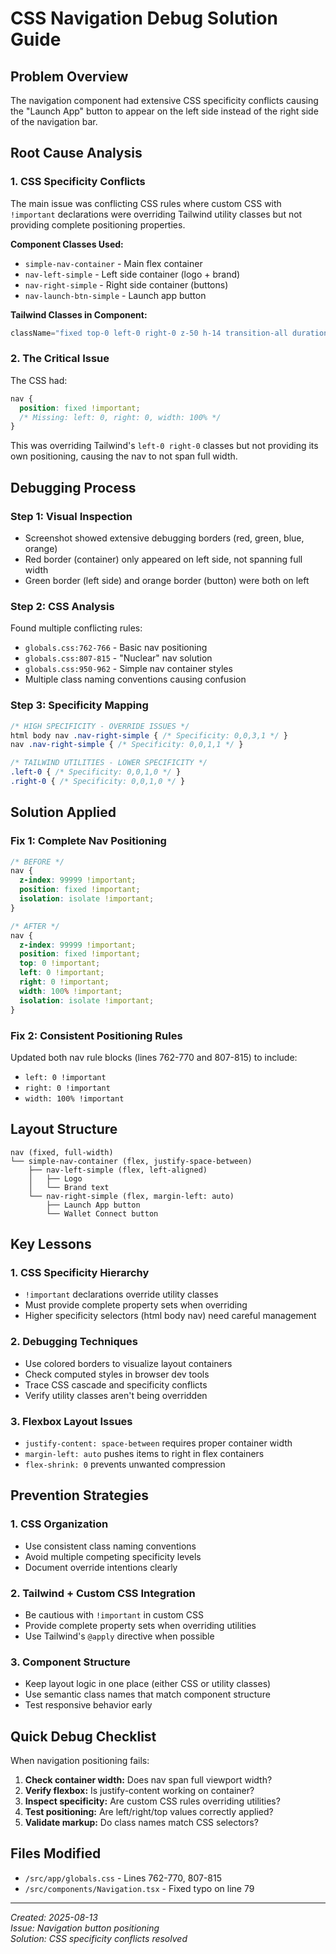 # CSS Navigation Debug Solution Guide

## Problem Overview
The navigation component had extensive CSS specificity conflicts causing the "Launch App" button to appear on the left side instead of the right side of the navigation bar.

## Root Cause Analysis

### 1. CSS Specificity Conflicts
The main issue was conflicting CSS rules where custom CSS with `!important` declarations were overriding Tailwind utility classes but not providing complete positioning properties.

**Component Classes Used:**
- `simple-nav-container` - Main flex container
- `nav-left-simple` - Left side container (logo + brand)
- `nav-right-simple` - Right side container (buttons)
- `nav-launch-btn-simple` - Launch app button

**Tailwind Classes in Component:**
```javascript
className="fixed top-0 left-0 right-0 z-50 h-14 transition-all duration-300 m-0 p-0"
```

### 2. The Critical Issue
The CSS had:
```css
nav {
  position: fixed !important;
  /* Missing: left: 0, right: 0, width: 100% */
}
```

This was overriding Tailwind's `left-0 right-0` classes but not providing its own positioning, causing the nav to not span full width.

## Debugging Process

### Step 1: Visual Inspection
- Screenshot showed extensive debugging borders (red, green, blue, orange)
- Red border (container) only appeared on left side, not spanning full width
- Green border (left side) and orange border (button) were both on left

### Step 2: CSS Analysis
Found multiple conflicting rules:
- `globals.css:762-766` - Basic nav positioning
- `globals.css:807-815` - "Nuclear" nav solution
- `globals.css:950-962` - Simple nav container styles
- Multiple class naming conventions causing confusion

### Step 3: Specificity Mapping
```css
/* HIGH SPECIFICITY - OVERRIDE ISSUES */
html body nav .nav-right-simple { /* Specificity: 0,0,3,1 */ }
nav .nav-right-simple { /* Specificity: 0,0,1,1 */ }

/* TAILWIND UTILITIES - LOWER SPECIFICITY */
.left-0 { /* Specificity: 0,0,1,0 */ }
.right-0 { /* Specificity: 0,0,1,0 */ }
```

## Solution Applied

### Fix 1: Complete Nav Positioning
```css
/* BEFORE */
nav {
  z-index: 99999 !important;
  position: fixed !important;
  isolation: isolate !important;
}

/* AFTER */
nav {
  z-index: 99999 !important;
  position: fixed !important;
  top: 0 !important;
  left: 0 !important;
  right: 0 !important;
  width: 100% !important;
  isolation: isolate !important;
}
```

### Fix 2: Consistent Positioning Rules
Updated both nav rule blocks (lines 762-770 and 807-815) to include:
- `left: 0 !important`
- `right: 0 !important`
- `width: 100% !important`

## Layout Structure

```
nav (fixed, full-width)
└── simple-nav-container (flex, justify-space-between)
    ├── nav-left-simple (flex, left-aligned)
    │   ├── Logo
    │   └── Brand text
    └── nav-right-simple (flex, margin-left: auto)
        ├── Launch App button
        └── Wallet Connect button
```

## Key Lessons

### 1. CSS Specificity Hierarchy
- `!important` declarations override utility classes
- Must provide complete property sets when overriding
- Higher specificity selectors (html body nav) need careful management

### 2. Debugging Techniques
- Use colored borders to visualize layout containers
- Check computed styles in browser dev tools
- Trace CSS cascade and specificity conflicts
- Verify utility classes aren't being overridden

### 3. Flexbox Layout Issues
- `justify-content: space-between` requires proper container width
- `margin-left: auto` pushes items to right in flex containers
- `flex-shrink: 0` prevents unwanted compression

## Prevention Strategies

### 1. CSS Organization
- Use consistent class naming conventions
- Avoid multiple competing specificity levels
- Document override intentions clearly

### 2. Tailwind + Custom CSS Integration
- Be cautious with `!important` in custom CSS
- Provide complete property sets when overriding utilities
- Use Tailwind's `@apply` directive when possible

### 3. Component Structure
- Keep layout logic in one place (either CSS or utility classes)
- Use semantic class names that match component structure
- Test responsive behavior early

## Quick Debug Checklist

When navigation positioning fails:

1. **Check container width:** Does nav span full viewport width?
2. **Verify flexbox:** Is justify-content working on container?
3. **Inspect specificity:** Are custom CSS rules overriding utilities?
4. **Test positioning:** Are left/right/top values correctly applied?
5. **Validate markup:** Do class names match CSS selectors?

## Files Modified
- `/src/app/globals.css` - Lines 762-770, 807-815
- `/src/components/Navigation.tsx` - Fixed typo on line 79

---
*Created: 2025-08-13*  
*Issue: Navigation button positioning*  
*Solution: CSS specificity conflicts resolved*